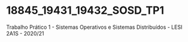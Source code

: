 # 18845_19431_19432_SOSD_TP1

Trabalho Prático 1 - Sistemas Operativos e Sistemas Distribuídos - LESI 2A1S - 2020/21
